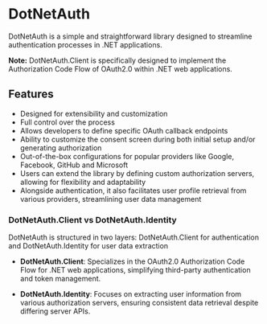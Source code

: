 # DotNetAuth

DotNetAuth is a simple and straightforward library designed to streamline authentication processes in .NET applications. 

**Note:** DotNetAuth.Client is specifically designed to implement the Authorization Code Flow of OAuth2.0 within .NET web applications. 


## Features

- Designed for extensibility and customization
- Full control over the process
- Allows developers to define specific OAuth callback endpoints
- Ability to customize the consent screen during both initial setup and/or generating authorization
- Out-of-the-box configurations for popular providers like Google, Facebook, GitHub and Microsoft
- Users can extend the library by defining custom authorization servers, allowing for flexibility and adaptability
- Alongside authentication, it also facilitates user profile retrieval from various providers, streamlining user data management

### DotNetAuth.Client vs DotNetAuth.Identity
DotNetAuth is structured in two layers: DotNetAuth.Client for authentication and DotNetAuth.Identity for user data extraction
- **DotNetAuth.Client**: Specializes in the OAuth2.0 Authorization Code Flow for .NET web applications, simplifying third-party authentication and token management.

- **DotNetAuth.Identity**: Focuses on extracting user information from various authorization servers, ensuring consistent data retrieval despite differing server APIs.
